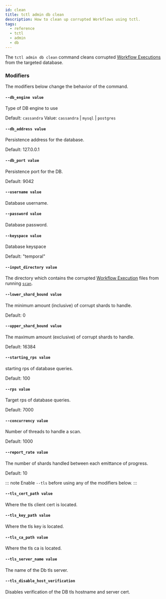 ```yaml
---
id: clean
title: tctl admin db clean
description: How to clean up corrupted Workflows using tctl.
tags:
  - reference
  - tctl
  - admin
  - db
---
```


The `tctl admin db clean` command cleans corrupted [Workflow Executions](/workflows/#workflow-executions) from the targeted database.

### Modifiers

The modifiers below change the behavior of the command.

#### `--db_engine value`

Type of DB engine to use

Default: `cassandra`
Value: `cassandra` | `mysql` | `postgres`

#### `--db_address value`

Persistence address for the database.

Default: 127.0.0.1

#### `--db_port value`

Persistence port for the DB.

Default: 9042

#### `--username value`

Database username.

#### `--password value`

Database password.

#### `--keyspace value`

Database keyspace

Default: "temporal"

#### `--input_directory value`

The directory which contains the corrupted [Workflow Execution](/concepts/what-is-a-workflow-execution.md) files from running [`scan`](/tctl/admin/db/scan).

#### `--lower_shard_bound value`

The minimum amount (inclusive) of corrupt shards to handle.

Default: 0

#### `--upper_shard_bound value`

The maximum amount (exclusive) of corrupt shards to handle.

Default: 16384

#### `--starting_rps value`

starting rps of database queries.

Default: 100

#### `--rps value`

Target rps of database queries.

Default: 7000

#### `--concurrency value`

Number of threads to handle a scan.

Default: 1000

#### `--report_rate value`

The number of shards handled between each emittance of progress.

Default: 10

::: note
Enable `--tls` before using any of the modifiers below.
:::

#### `--tls_cert_path value`

Where the tls client cert is located.

#### `--tls_key_path value`

Where the tls key is located.

#### `--tls_ca_path value`

Where the tls ca is located.

#### `--tls_server_name value`

The name of the Db tls server.

#### `--tls_disable_host_verification`

Disables verification of the DB tls hostname and server cert.
